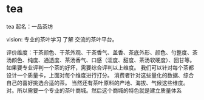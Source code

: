 # tea
tea
起名：一品茶坊


vision: 专业的茶叶学习 了解 交流的茶叶平台。

评价维度：干茶颜色、干茶外观、干茶香气、盖香、茶底外形、颜色、匀整度、茶汤颜色、纯度、通透度、茶汤香气、口感（涩度、甜度、茶汤软硬度）、回甘等。
如果要专业评判一个茶的好坏，需要综合评判以上维度。
我们可以针对每个茶都设计一个质量卡，上面对每个维度进行打分。
消费者针对这些量化的数据、综合自己的喜好挑选合适的茶。
当然还有茶叶原料的产地、海拔、气候这些维度。
对。所以需要一个专业的茶叶商城。然后这个商城的特色就是建立质量体系
